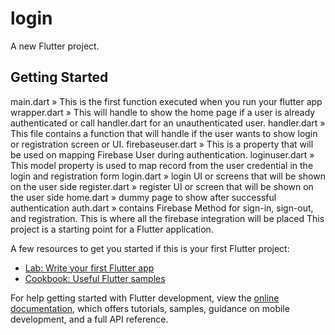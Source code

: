 # login

A new Flutter project.

## Getting Started
main.dart » This is the first function executed when you run your flutter app
wrapper.dart » This will handle to show the home page if a user is already authenticated or call handler.dart for an unauthenticated user.
handler.dart » This file contains a function that will handle if the user wants to show login or registration screen or UI.
firebaseuser.dart » This is a property that will be used on mapping Firebase User during authentication.
loginuser.dart » This model property is used to map record from the user credential in the login and registration form
login.dart » login UI or screens that will be shown on the user side
register.dart » register UI or screen that will be shown on the user side
home.dart » dummy page to show after successful authentication
auth.dart » contains Firebase Method for sign-in, sign-out, and registration. This is where all the firebase integration will be placed
This project is a starting point for a Flutter application.

A few resources to get you started if this is your first Flutter project:

- [Lab: Write your first Flutter app](https://docs.flutter.dev/get-started/codelab)
- [Cookbook: Useful Flutter samples](https://docs.flutter.dev/cookbook)

For help getting started with Flutter development, view the
[online documentation](https://docs.flutter.dev/), which offers tutorials,
samples, guidance on mobile development, and a full API reference.
